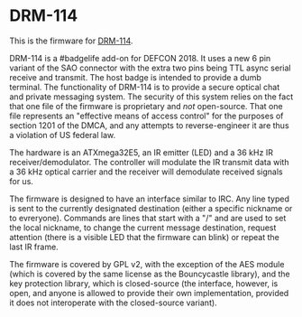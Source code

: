 # DRM-114

This is the firmware for [DRM-114](https://hackaday.io/project/160434-drm-114).

DRM-114 is a #badgelife add-on for DEFCON 2018. It uses a new 6 pin variant of the SAO connector with the extra two pins being TTL
async serial receive and transmit. The host badge is intended to provide a dumb terminal. The functionality of DRM-114 is to provide
a secure optical chat and private messaging system. The security of this system relies on the fact that one file of the firmware
is proprietary and *not* open-source. That one file represents an "effective means of access control" for the purposes of section
1201 of the DMCA, and any attempts to reverse-engineer it are thus a violation of US federal law.

The hardware is an ATXmega32E5, an IR emitter (LED) and a 36 kHz IR receiver/demodulator. The controller will modulate the IR transmit
data with a 36 kHz optical carrier and the receiver will demodulate received signals for us.

The firmware is designed to have an interface similar to IRC. Any line typed is sent to the currently designated destination (either
a specific nickname or to evreryone). Commands are lines that start with a "/" and are used to set the local nickname, to change the
current message destination, request attention (there is a visible LED that the firmware can blink) or repeat the last IR frame.

The firmware is covered by GPL v2, with the exception of the AES module (which is covered by the same license as the Bouncycastle
library), and the key protection library, which is closed-source (the interface, however, is open, and anyone is allowed to provide
their own implementation, provided it does not interoperate with the closed-source variant).
